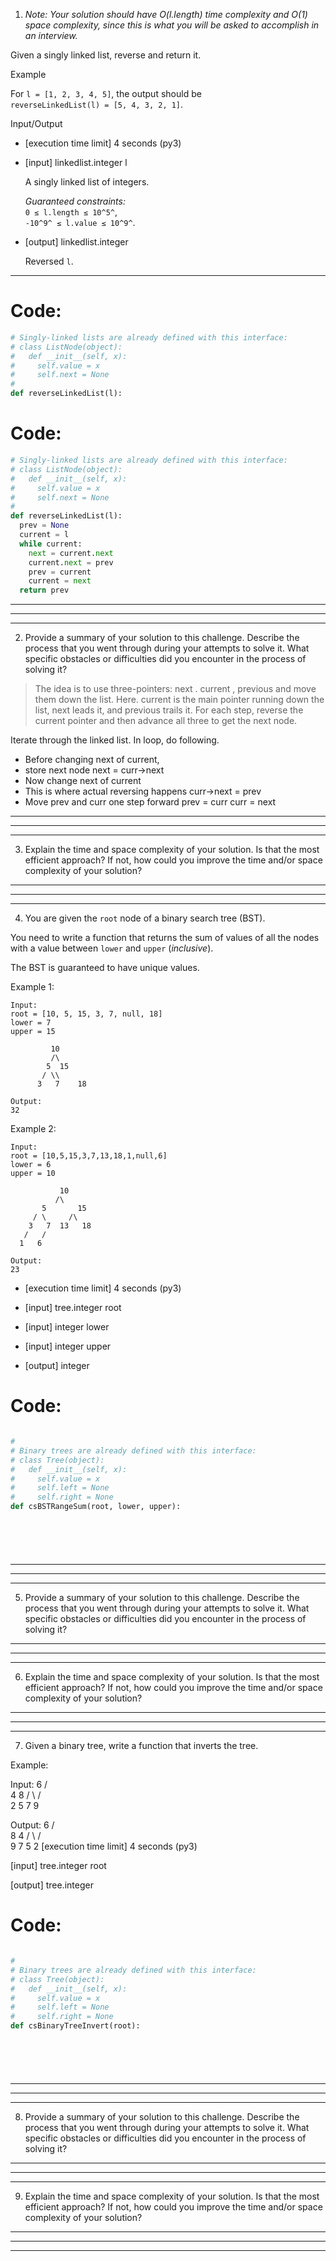 1.  _Note: Your solution should have O(l.length) time complexity and O(1) space complexity, since this is what you will be asked to accomplish in an interview._

Given a singly linked list, reverse and return it.

Example

For `l = [1, 2, 3, 4, 5]`, the output should be\
`reverseLinkedList(l) = [5, 4, 3, 2, 1]`.

Input/Output

- [execution time limit] 4 seconds (py3)

- [input] linkedlist.integer l

  A singly linked list of integers.

  _Guaranteed constraints:_\
  `0 ≤ l.length ≤ 10^5^`,\
  `-10^9^ ≤ l.value ≤ 10^9^`.

- [output] linkedlist.integer

  Reversed `l`.

---

# Code:

```py
# Singly-linked lists are already defined with this interface:
# class ListNode(object):
#   def __init__(self, x):
#     self.value = x
#     self.next = None
#
def reverseLinkedList(l):
```

# Code:

```py
# Singly-linked lists are already defined with this interface:
# class ListNode(object):
#   def __init__(self, x):
#     self.value = x
#     self.next = None
#
def reverseLinkedList(l):
  prev = None
  current = l
  while current:
    next = current.next
    current.next = prev
    prev = current
    current = next
  return prev

```

---

---

---

2.  Provide a summary of your solution to this challenge. Describe the process that you went through during your attempts to solve it. What specific obstacles or difficulties did you encounter in the process of solving it?

> The idea is to use three-pointers: next . current , previous and move them down the list. Here. current is the main pointer running down the list, next leads it, and previous trails it. For each step, reverse the current pointer and then advance all three to get the next node.

Iterate through the linked list. In loop, do following.

- Before changing next of current,
- store next node next = curr->next
- Now change next of current
- This is where actual reversing happens curr->next = prev
- Move prev and curr one step forward prev = curr curr = next

---

---

---

3.  Explain the time and space complexity of your solution. Is that the most efficient approach? If not, how could you improve the time and/or space complexity of your solution?

---

---

---

4.  You are given the `root` node of a binary search tree (BST).

You need to write a function that returns the sum of values of all the nodes with a value between `lower` and `upper` (_inclusive_).

The BST is guaranteed to have unique values.

Example 1:

```
Input:
root = [10, 5, 15, 3, 7, null, 18]
lower = 7
upper = 15

         10
         /\
        5  15
       / \\
      3   7    18

Output:
32

```

Example 2:

```
Input:
root = [10,5,15,3,7,13,18,1,null,6]
lower = 6
upper = 10

           10
          /\
       5       15
     / \     /\
    3   7  13   18
   /   /
  1   6

Output:
23

```

- [execution time limit] 4 seconds (py3)

- [input] tree.integer root

- [input] integer lower

- [input] integer upper

- [output] integer

# Code:

```py

#
# Binary trees are already defined with this interface:
# class Tree(object):
#   def __init__(self, x):
#     self.value = x
#     self.left = None
#     self.right = None
def csBSTRangeSum(root, lower, upper):







```

---

---

---

5. Provide a summary of your solution to this challenge. Describe the process that you went through during your attempts to solve it. What specific obstacles or difficulties did you encounter in the process of solving it?

---

---

---

6.  Explain the time and space complexity of your solution. Is that the most efficient approach? If not, how could you improve the time and/or space complexity of your solution?

---

---

---

7.  Given a binary tree, write a function that inverts the tree.

Example:

Input: 6 / \
 4 8 / \ / \
2 5 7 9

Output: 6 / \
 8 4 / \ / \
9 7 5 2 [execution time limit] 4 seconds (py3)

[input] tree.integer root

[output] tree.integer

# Code:

```py

#
# Binary trees are already defined with this interface:
# class Tree(object):
#   def __init__(self, x):
#     self.value = x
#     self.left = None
#     self.right = None
def csBinaryTreeInvert(root):







```

---

---

---

8.  Provide a summary of your solution to this challenge. Describe the process that you went through during your attempts to solve it. What specific obstacles or difficulties did you encounter in the process of solving it?

---

---

---

9.  Explain the time and space complexity of your solution. Is that the most efficient approach? If not, how could you improve the time and/or space complexity of your solution?

---

---

---
